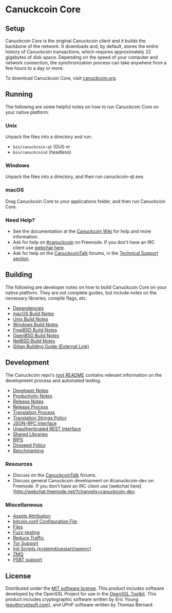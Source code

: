 Canuckcoin Core
=============

Setup
---------------------
Canuckcoin Core is the original Canuckcoin client and it builds the backbone of the network. It downloads and, by default, stores the entire history of Canuckcoin transactions, which requires approximately 22 gigabytes of disk space. Depending on the speed of your computer and network connection, the synchronization process can take anywhere from a few hours to a day or more.

To download Canuckcoin Core, visit [canuckcoin.org](https://canuckcoin.org/).

Running
---------------------
The following are some helpful notes on how to run Canuckcoin Core on your native platform.

### Unix

Unpack the files into a directory and run:

- `bin/canuckcoin-qt` (GUI) or
- `bin/canuckcoind` (headless)

### Windows

Unpack the files into a directory, and then run canuckcoin-qt.exe.

### macOS

Drag Canuckcoin Core to your applications folder, and then run Canuckcoin Core.

### Need Help?

* See the documentation at the [Canuckcoin Wiki](https://canuckcoin.info/)
for help and more information.
* Ask for help on [#canuckcoin](http://webchat.freenode.net?channels=canuckcoin) on Freenode. If you don't have an IRC client use [webchat here](http://webchat.freenode.net?channels=canuckcoin).
* Ask for help on the [CanuckcoinTalk](https://canuckcointalk.io/) forums, in the [Technical Support section](https://canuckcointalk.io/c/technical-support).

Building
---------------------
The following are developer notes on how to build Canuckcoin Core on your native platform. They are not complete guides, but include notes on the necessary libraries, compile flags, etc.

- [Dependencies](dependencies.md)
- [macOS Build Notes](build-osx.md)
- [Unix Build Notes](build-unix.md)
- [Windows Build Notes](build-windows.md)
- [FreeBSD Build Notes](build-freebsd.md)
- [OpenBSD Build Notes](build-openbsd.md)
- [NetBSD Build Notes](build-netbsd.md)
- [Gitian Building Guide (External Link)](https://github.com/bitcoin-core/docs/blob/master/gitian-building.md)

Development
---------------------
The Canuckcoin repo's [root README](/README.md) contains relevant information on the development process and automated testing.

- [Developer Notes](developer-notes.md)
- [Productivity Notes](productivity.md)
- [Release Notes](release-notes.md)
- [Release Process](release-process.md)
- [Translation Process](translation_process.md)
- [Translation Strings Policy](translation_strings_policy.md)
- [JSON-RPC Interface](JSON-RPC-interface.md)
- [Unauthenticated REST Interface](REST-interface.md)
- [Shared Libraries](shared-libraries.md)
- [BIPS](bips.md)
- [Dnsseed Policy](dnsseed-policy.md)
- [Benchmarking](benchmarking.md)

### Resources
* Discuss on the [CanuckcoinTalk](https://canuckcointalk.io/) forums.
* Discuss general Canuckcoin development on #canuckcoin-dev on Freenode. If you don't have an IRC client use [webchat here](http://webchat.freenode.net/?channels=canuckcoin-dev.

### Miscellaneous
- [Assets Attribution](assets-attribution.md)
- [bitcoin.conf Configuration File](bitcoin-conf.md)
- [Files](files.md)
- [Fuzz-testing](fuzzing.md)
- [Reduce Traffic](reduce-traffic.md)
- [Tor Support](tor.md)
- [Init Scripts (systemd/upstart/openrc)](init.md)
- [ZMQ](zmq.md)
- [PSBT support](psbt.md)

License
---------------------
Distributed under the [MIT software license](/COPYING).
This product includes software developed by the OpenSSL Project for use in the [OpenSSL Toolkit](https://www.openssl.org/). This product includes
cryptographic software written by Eric Young ([eay@cryptsoft.com](mailto:eay@cryptsoft.com)), and UPnP software written by Thomas Bernard.
